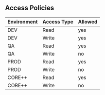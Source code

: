 ## Access Policies
| Environment | Access Type | Allowed |
|-------------|-------------|---------|
| DEV         | Read        | yes     |
| DEV         | Write       | yes     |
| QA          | Read        | yes     |
| QA          | Write       | no      |
| PROD        | Read        | yes     |
| PROD        | Write       | no      |
| CORE++      | Read        | yes     |
| CORE++      | Write       | no      |
